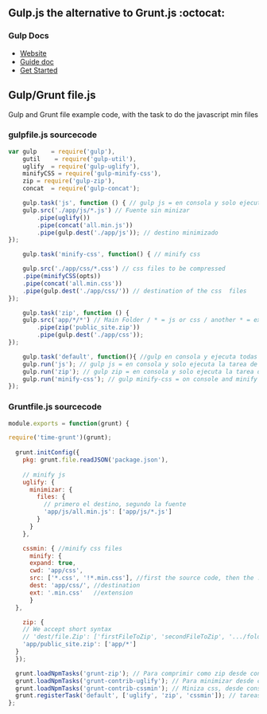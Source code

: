 ## Gulp.js the alternative to Grunt.js :octocat:
### Gulp Docs
- [Website](http://gulpjs.com)
- [Guide doc](https://github.com/gulpjs/gulp/blob/master/README.md#gulp---)
- [Get Started](https://github.com/gulpjs/gulp/blob/master/docs/getting-started.md#getting-started)




## Gulp/Grunt file.js

Gulp and Grunt file example code, with the task to do the javascript min files 

### gulpfile.js sourcecode

```javascript
var gulp    = require('gulp'),
    gutil    = require('gulp-util'),
    uglify  = require('gulp-uglify'),
    minifyCSS = require('gulp-minify-css'),
    zip = require('gulp-zip'),
    concat  = require('gulp-concat');

    gulp.task('js', function () { // gulp js = en consola y solo ejecuta la tarea de minimzar los js
    gulp.src('./app/js/*.js') // Fuente sin minizar
        .pipe(uglify())
        .pipe(concat('all.min.js')) 
        .pipe(gulp.dest('./app/js')); // destino minimizado
});

    gulp.task('minify-css', function() { // minify css

    gulp.src('./app/css/*.css') // css files to be compressed
    .pipe(minifyCSS(opts))
    .pipe(concat('all.min.css')) 
    .pipe(gulp.dest('./app/css/')) // destination of the css  files
});

    gulp.task('zip', function () {
    gulp.src('app/*/*') // Main Folder / * = js or css / another * = extensions
        .pipe(zip('public_site.zip'))
        .pipe(gulp.dest('./app/css'));
});

    gulp.task('default', function(){ //gulp en consola y ejecuta todas las tareas por default
    gulp.run('js'); // gulp js = en consola y solo ejecuta la tarea de minimzar los js
    gulp.run('zip'); // gulp zip = en consola y solo ejecuta la tarea de comprimir en zip todo lo de app
    gulp.run('minify-css'); // gulp minify-css = on console and minify css files
});
```

### Gruntfile.js sourcecode
```javascript
module.exports = function(grunt) { 

require('time-grunt')(grunt);
  
  grunt.initConfig({ 
    pkg: grunt.file.readJSON('package.json'), 
 
    // minify js
    uglify: {  
      minimizar: {
        files: {
          // primero el destino, segundo la fuente
          'app/js/all.min.js': ['app/js/*.js'] 
        }
      }
    },

    cssmin: { //minify css files
      minify: {
      expand: true,
      cwd: 'app/css',
      src: ['*.css', '!*.min.css'], //first the source code, then the .min.css files
      dest: 'app/css/', //destination
      ext: '.min.css'   //extension
      }
  },

    zip: {
    // We accept short syntax
    // 'dest/file.Zip': ['firstFileToZip', 'secondFileToZip', '.../folder/*']
    'app/public_site.zip': ['app/*']
  }
  }); 

  grunt.loadNpmTasks('grunt-zip'); // Para comprimir como zip desde consola = grunt zip
  grunt.loadNpmTasks('grunt-contrib-uglify'); // Para minimizar desde consola = grunt uglify
  grunt.loadNpmTasks('grunt-contrib-cssmin'); // Miniza css, desde consola grunt cssmin
  grunt.registerTask('default', ['uglify', 'zip', 'cssmin']); // tareas registradas al default = grunt 
};
```




